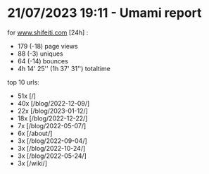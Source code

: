 # 21/07/2023 19:11 - Umami report
for www.shifeiti.com [24h] :

 - 179 (-18) page views
 - 88 (-3) uniques
 - 64 (-14) bounces
 - 4h 14' 25'' (1h 37' 31'') totaltime


top 10 urls:
 - 51x [/]
 - 40x [/blog/2022-12-09/]
 - 22x [/blog/2023-01-12/]
 - 18x [/blog/2022-12-22/]
 - 7x [/blog/2022-05-07/]
 - 6x [/about/]
 - 3x [/blog/2022-09-04/]
 - 3x [/blog/2022-10-24/]
 - 3x [/blog/2022-05-24/]
 - 3x [/wiki/]


